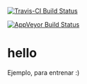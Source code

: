 [![Travis-CI Build Status](https://travis-ci.org/xchirinos/hello.png?branch=master)](https://travis-ci.org/xchirinos/hello)

[![AppVeyor Build Status](https://ci.appveyor.com/api/projects/status/github/xchirinos/hello?branch=master)](https://ci.appveyor.com/project/xchirinos/hello)

# hello
Ejemplo, para entrenar :)
